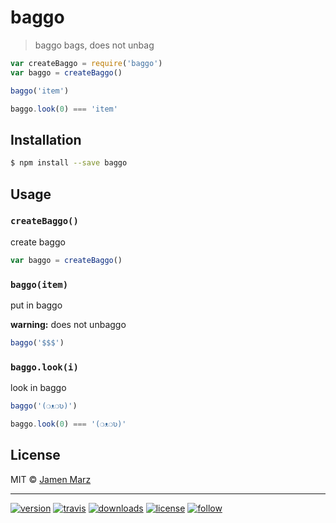 # baggo

> baggo bags, does not unbag

```js
var createBaggo = require('baggo')
var baggo = createBaggo()

baggo('item')

baggo.look(0) === 'item'
```

## Installation

```sh
$ npm install --save baggo
```

## Usage

### `createBaggo()`

create baggo

```js
var baggo = createBaggo()
```

### `baggo(item)`

put in baggo

**warning:** does not unbaggo

```js
baggo('$$$')
```

### `baggo.look(i)`

look in baggo

```js
baggo('(❍ᴥ❍ʋ)')

baggo.look(0) === '(❍ᴥ❍ʋ)'
```

## License

MIT © [Jamen Marz](https://git.io/jamen)

---

[![version](https://img.shields.io/npm/v/baggo.svg?style=flat-square)][package] [![travis](https://img.shields.io/travis/baggo/baggo.svg?style=flat-square)](https://travis-ci.org/jamen/baggo) [![downloads](https://img.shields.io/npm/dt/baggo.svg?style=flat-square)][package] [![license](https://img.shields.io/npm/l/express.svg?style=flat-square)][package] [![follow](https://img.shields.io/github/followers/baggo.svg?style=social&label=Follow)](https://github.com/baggo)

[package]: https://npmjs.org/package/baggo
